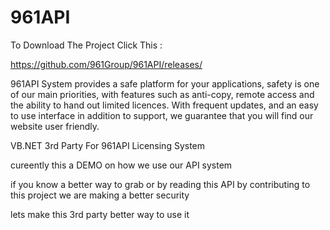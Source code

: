 # 961API

To Download The Project Click This :

https://github.com/961Group/961API/releases/

961API System provides a safe platform for your applications, 
safety is one of our main priorities, with features such as anti-copy,
remote access and the ability to hand out limited licences. With frequent updates, 
and an easy to use interface in addition to support, we guarantee that you will find our website user friendly.

VB.NET 3rd Party  For 961API Licensing System

cureently this a DEMO on how we use our API system

if you know a better way to grab or by reading this API by contributing to this project we are making a better security


lets make this 3rd party better way to use it 

